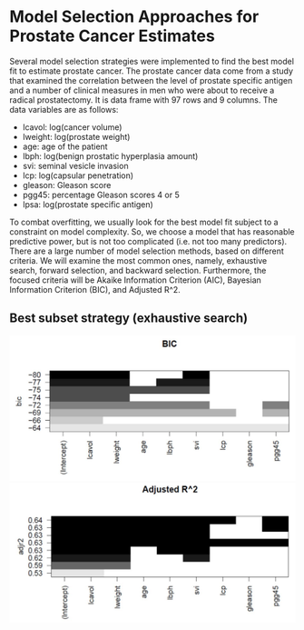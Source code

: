 # Model Selection Approaches for Prostate Cancer Estimates
Several model selection strategies were implemented to find the best model fit to estimate prostate cancer. The prostate cancer data come from a study that examined the correlation between the level of prostate specific antigen and a number of clinical measures in men who were about to receive a radical prostatectomy. It is data frame with 97 rows and 9 columns. The data variables are as follows:

- lcavol: log(cancer volume)
- lweight: log(prostate weight)
- age: age of the patient
- lbph: log(benign prostatic hyperplasia amount)
- svi: seminal vesicle invasion
- lcp: log(capsular penetration)
- gleason: Gleason score
- pgg45: percentage Gleason scores 4 or 5
- lpsa: log(prostate specific antigen)

To combat overfitting, we usually look for the best model fit subject to a constraint on model complexity. So, we choose a model that has reasonable predictive power, but is not too complicated (i.e. not too many predictors). There are a large number of model selection methods, based on different criteria. We will examine the most common ones, namely, exhaustive search, forward selection, and backward selection. Furthermore, the focused criteria will be Akaike Information Criterion (AIC), Bayesian Information Criterion (BIC), and Adjusted R^2.


## Best subset strategy (exhaustive search)

![alt text](ES_BIC.JPG)
![alt text](ES_AdjustedR2.JPG)


